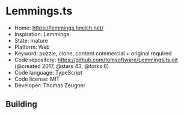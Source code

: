 # Lemmings.ts

- Home: https://lemmings.hmilch.net/
- Inspiration: Lemmings
- State: mature
- Platform: Web
- Keyword: puzzle, clone, content commercial + original required
- Code repository: https://github.com/tomsoftware/Lemmings.ts.git (@created 2017, @stars 43, @forks 6)
- Code language: TypeScript
- Code license: MIT
- Developer: Thomas Zeugner

## Building

